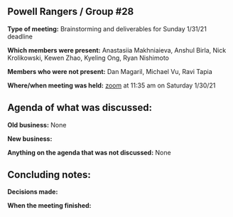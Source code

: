 ## Powell Rangers / Group #28

**Type of meeting:** Brainstorming and deliverables for Sunday 1/31/21 deadline

**Which members were present:** Anastasiia Makhniaieva, Anshul Birla, Nick Krolikowski, Kewen Zhao, Kyeling Ong, Ryan Nishimoto

**Members who were not present:** Dan Magaril, Michael Vu, Ravi Tapia

**Where/when meeting was held:** [zoom](https://ucsd.zoom.us/j/93696118730) at 11:35 am on Saturday 1/30/21


## Agenda of what was discussed:

**Old business:** None

**New business:** 

**Anything on the agenda that was not discussed:**  None


## Concluding notes:

**Decisions made:** 

**When the meeting finished:**
